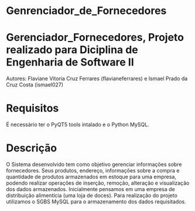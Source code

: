 # Genrenciador_de_Fornecedores
# Gerenciador_Fornecedores, Projeto realizado para Diciplina de Engenharia de Software II

Autores: Flaviane Vitoria Cruz Ferrares (flavianeferrares) e Ismael Prado da Cruz Costa (ismael027)

# Requisitos
É necessário ter o PyQT5 tools intalado e o Python MySQL.

# Descrição
O Sistema desenvolvido tem como objetivo gerenciar informações sobre fornecedores. Seus produtos, endereço, informações sobre a compra e quantidade de produtos armazenados em estoque para uma empresa, podendo realizar operações de inserção, remoção, alteração e visualização dos dados armazenados.
Inicialmente pensamos em uma empresa de distribuição alimentícia (uma loja de doces).
Para realização do projeto utilizamos o SGBS MySQL para o armazenamento dos dados requisitados.
